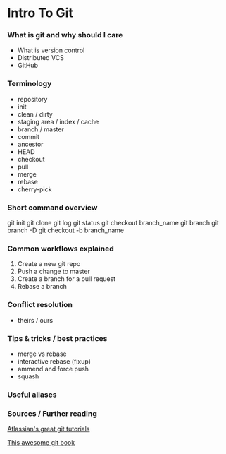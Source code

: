 # Intro To Git

### What is git and why should I care

- What is version control
- Distributed VCS
- GitHub

### Terminology

- repository
- init
- clean / dirty
- staging area / index / cache
- branch / master
- commit
- ancestor
- HEAD
- checkout
- pull
- merge
- rebase
- cherry-pick

### Short command overview

git init
git clone
git log
git status
git checkout branch_name
git branch
git branch -D
git checkout -b branch_name


### Common workflows explained

1. Create a new git repo
2. Push a change to master
3. Create a branch for a pull request
4. Rebase a branch

### Conflict resolution

- theirs / ours

### Tips & tricks / best practices

- merge vs rebase
- interactive rebase (fixup)
- ammend and force push
- squash

### Useful aliases

### Sources / Further reading

[Atlassian's great git tutorials](https://www.atlassian.com/git/tutorials)

[This awesome git book](https://git-scm.com/book/en/v2)

